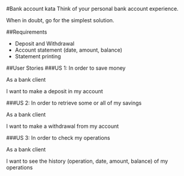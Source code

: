 #Bank account kata 
Think of your personal bank account experience.

When in doubt, go for the simplest solution.
  
##Requirements 
- Deposit and Withdrawal 
- Account statement (date, amount, balance) 
- Statement printing 
  
##User Stories 
###US 1: 
In order to save money

As a bank client

I want to make a deposit in my account 
  
###US 2: 
In order to retrieve some or all of my savings

As a bank client

I want to make a withdrawal from my account 
  
###US 3: 
In order to check my operations

As a bank client

I want to see the history (operation, date, amount, balance)  of my operations 